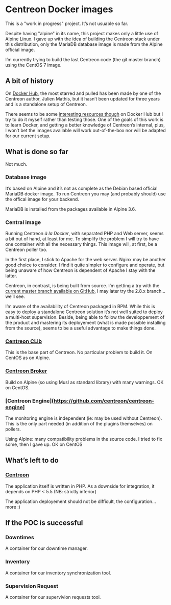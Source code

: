 # Centreon Docker images

This is a "work in progress" project. It’s not usuable so far.

Despite having "alpine" in its name, this project makes only a little use of Alpine Linux. I gave up with the idea of building the Centreon stack under this distribution, only the MariaDB database image is made from the Alpine official image.

I’m currently trying to build the last Centreon code (the git master branch) using the CentOS 7 image.

## A bit of history

On [Docker Hub](https://hub.docker.com/search/?isAutomated=0&isOfficial=0&page=1&pullCount=0&q=centreon&starCount=0), the most starred and pulled has been made by one of the Centreon author, Julien Mathis, but it hasn’t been updated for three years and is a standalone setup of Centreon.

There seems to be some [interesting resources though](https://github.com/jpdurot/docker-centreon) on Docker Hub but I try to do it myself rather than testing those.
One of the goals of this work is to learn Docker, and getting a better knowledge of Centreon’s internal, plus, I won’t bet the images available will work out-of-the-box nor will be adapted for our current setup.

## What is done so far

Not much.

### Database image

It’s based on Alpine and it’s not as complete as the Debian based official MariaDB docker image. To run Centreon you may (and probably should) use the offical image for your backend.

MariaDB is installed from the packages available in Alpine 3.6.

### Central image

Running Centreon _à la Docker_, with separated PHP and Web server, seems a bit out of hand, at least for me. To simplify the problem I will try to have one container with all the necessary things. This image will, at first, be a Centreon poller too.

In the first place, I stick to Apache for the web server. Nginx may be another good choice to consider. I find it quite simpler to configure and operate, but being unaware of how Centreon is dependent of Apache I stay with the latter. 

Centreon, in contrast, is being built from source. I’m getting a try with the [current master branch available on GitHub](https://github.com/centreon/centreon/tree/master), I may later try the 2.8.x branch… we’ll see.

I’m aware of the availability of Centreon packaged in RPM. While this is easy to deploy a standalone Centreon solution it’s not well suited to deploy a multi-host supervision. Beside, being able to follow the developpement of the product and mastering its deployement (what is made possible installing from the source), seems to be a useful advantage to make things done.

### [Centreon CLib](https://github.com/centreon/centreon-clib)

This is the base part of Centreon. No particular problem to build it. On CentOS as on Alpine.

### [Centreon Broker](https://github.com/centreon/centreon-broker)

Build on Alpine (so using Musl as standard library) with many warnings. OK on CentOS.

### [Centreon Engine](https://github.com/centreon/centreon-engine]

The monitoring engine is independent (ie: may be used without Centreon). This is the only part needed (in addition of the plugins themselves) on pollers.

Using Alpine: many compatibility problems in the source code. I tried to fix some, then I gave up. OK on CentOS

## What’s left to do

### [Centreon](https://github.com/centreon/centreon)

The application itself is written in PHP. As a downside for integration, it depends on PHP < 5.5 (NB: strictly inferior)

The application deployement should not be difficult, the configuration… more :)

## If the POC is successful 

### Downtimes

A container for our downtime manager.

### Inventory

A container for our inventory synchronization tool.

### Supervision Request

A container for our supervivion requests tool.


